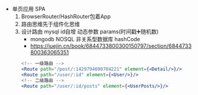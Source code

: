 - 单页应用 SPA 
    1. BrowserRouter/HashRouter包着App
    2. 路由思维先于组件化思维
    3. 设计路由 mysql id自增 动态参数 params(时间戳➕随机数)
        - mongodb NOSQL 非关系型数据库 hashCode
        - https://juejin.cn/book/6844733800300150797/section/6844733800363065351
        ```jsx
        <!-- 一级路由 -->
        <Route path="/post/:1429794690704221" element={<Detail/>}/>
        <Route path="/user/:id" element={<User/>}/>
        <!-- 二级路由 -->
        <Route path="/user/:id/posts" element={<UserPosts/>}/>
        ```